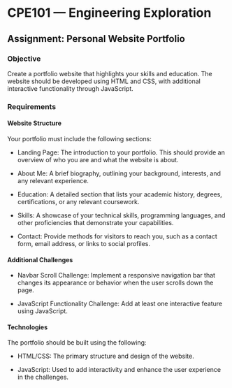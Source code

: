 # CPE101 — Engineering Exploration

## Assignment: Personal Website Portfolio

### Objective

Create a portfolio website that highlights your skills and education. The website should be developed using HTML and CSS, with additional interactive functionality through JavaScript.

### Requirements

#### Website Structure

Your portfolio must include the following sections:

- Landing Page: The introduction to your portfolio. This should provide an overview of who you are and what the website is about.

- About Me: A brief biography, outlining your background, interests, and any relevant experience.

- Education: A detailed section that lists your academic history, degrees, certifications, or any relevant coursework.

- Skills: A showcase of your technical skills, programming languages, and other proficiencies that demonstrate your capabilities.

- Contact: Provide methods for visitors to reach you, such as a contact form, email address, or links to social profiles.

#### Additional Challenges

- Navbar Scroll Challenge: Implement a responsive navigation bar that changes its appearance or behavior when the user scrolls down the page.

- JavaScript Functionality Challenge: Add at least one interactive feature using JavaScript.

#### Technologies

The portfolio should be built using the following:

- HTML/CSS: The primary structure and design of the website.

- JavaScript: Used to add interactivity and enhance the user experience in the challenges.
